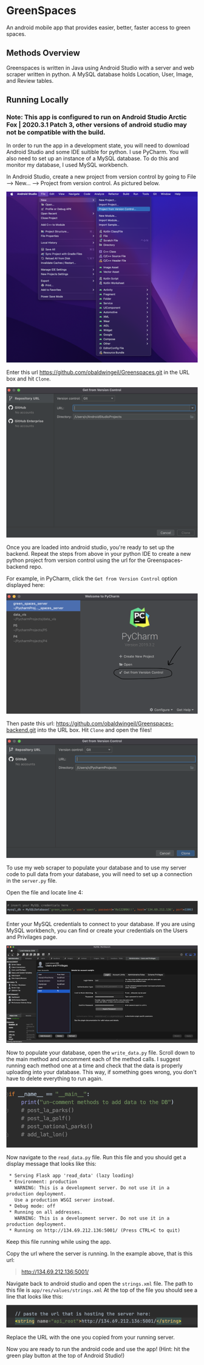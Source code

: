 # GreenSpaces
An android mobile app that provides easier, better, faster access to green spaces.

## Methods Overview
Greenspaces is written in Java using Android Studio with a server and web scraper written in python. A MySQL database holds Location, User, Image, and Review tables.

## Running Locally
### Note: This app is configured to run on Android Studio Arctic Fox | 2020.3.1 Patch 3, other versions of android studio may not be compatible with the build. 

In order to run the app in a development state, you will need to download Android Studio and some IDE suitible for python. I use PyCharm. You will also need to set up an instance of a MySQL database. To do this and monitor my database, I used MySQL workbench.

In Android Studio, create a new project from version control by going to File --> New... --> Project from version control. As pictured below. 

![Android Studio From Version Control Image](https://github.com/obaldwingeil/Greenspaces/blob/main/AS-from-version-control.png?raw=true)

Enter this url https://github.com/obaldwingeil/Greenspaces.git in the URL box and hit `Clone`.

![Android Studio Enter URL Image](https://github.com/obaldwingeil/Greenspaces/blob/main/AS-enter-url.png?raw=true)

Once you are loaded into android studio, you're ready to set up the backend. Repeat the steps from above in your python IDE to create a new python project from version control using the url for the Greenspaces-backend repo. 

For example, in PyCharm, click the `Get from Version Control` option displayed here:

![PyCharm From Version Contrl Image](https://github.com/obaldwingeil/Greenspaces/blob/main/Py-from-version-control.png?raw=true)

Then paste this url: https://github.com/obaldwingeil/Greenspaces-backend.git into the URL box. Hit `Clone` and open the files!

![PyCharm Enter URL Image](https://github.com/obaldwingeil/Greenspaces/blob/main/Py-enter-url.png?raw=true)

To use my web scraper to populate your database and to use my server code to pull data from your database, you will need to set up a connection in the `server.py` file. 

Open the file and locate line 4: 

![DB Connection](https://github.com/obaldwingeil/Greenspaces/blob/main/DB-connection.png?raw=true)

Enter your MySQL credentials to connect to your database. If you are using MySQL workbench, you can find or create your credentials on the Users and Privilages page. 

![MySQL Credentials](https://github.com/obaldwingeil/Greenspaces/blob/main/MySQL-credentials.png?raw=true)

Now to populate your database, open the `write_data.py` file. Scroll down to the main method and uncomment each of the method calls. I suggest running each method one at a time and check that the data is properly uploading into your database. This way, if something goes wrong, you don't have to delete everything to run again. 

![Fill Database](https://github.com/obaldwingeil/Greenspaces/blob/main/fill-database.png?raw=true)

Now navigate to the `read_data.py` file. Run this file and you should get a display message that looks like this: 

```
 * Serving Flask app 'read_data' (lazy loading)
 * Environment: production
   WARNING: This is a development server. Do not use it in a production deployment.
   Use a production WSGI server instead.
 * Debug mode: off
 * Running on all addresses.
   WARNING: This is a development server. Do not use it in a production deployment.
 * Running on http://134.69.212.136:5001/ (Press CTRL+C to quit)
 ```
 Keep this file running while using the app. 
 
 Copy the url where the server is running. In the example above, that is this url: 
 > http://134.69.212.136:5001/
 
 Navigate back to android studio and open the `strings.xml` file. The path to this file is `app/res/values/strings.xml`
 At the top of the file you should see a line that looks like this: 
 
 ![Android Studio strings.xml Image](https://github.com/obaldwingeil/Greenspaces/blob/main/strings-xml-example.png?raw=true)
 
 Replace the URL with the one you copied from your running server. 
 
 Now you are ready to run the android code and use the app! (Hint: hit the green play button at the top of Android Studio!)
 
